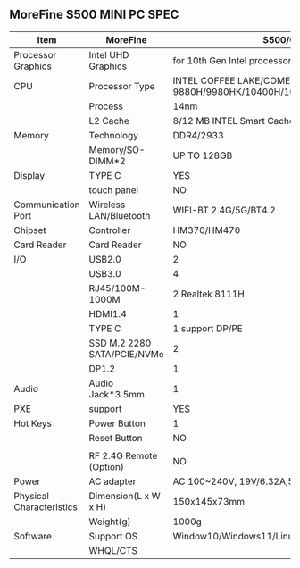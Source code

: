 ## MoreFine S500 MINI  PC SPEC

| Item                     | MoreFine                    | S500/CF09                                                    |
| ------------------------ | --------------------------- | ------------------------------------------------------------ |
| Processor Graphics       | Intel UHD Graphics          | for 10th Gen Intel processors                                |
| CPU                      | Processor Type              | INTEL COFFEE LAKE/COMET LAKE H 9880H/9980HK/10400H/10880H/10885H/10980HK |
|                          | Process                     | 14nm                                                         |
|                          | L2 Cache                    | 8/12 MB INTEL Smart Cache                                    |
| Memory                   | Technology                  | DDR4/2933                                                    |
|                          | Memory/SO-DIMM*2            | UP TO 128GB                                                  |
| Display                  | TYPE C                      | YES                                                          |
|                          | touch panel                 | NO                                                           |
| Communication Port       | Wireless LAN/Bluetooth      | WIFI-BT 2.4G/5G/BT4.2                                        |
| Chipset                  | Controller                  | HM370/HM470                                                  |
| Card Reader              | Card Reader                 | NO                                                           |
| I/O                      | USB2.0                      | 2                                                            |
|                          | USB3.0                      | 4                                                            |
|                          | RJ45/100M-1000M             | 2 Realtek 8111H                                              |
|                          | HDMI1.4                     | 1                                                            |
|                          | TYPE C                      | 1 support DP/PE                                              |
|                          | SSD M.2 2280 SATA/PCIE/NVMe | 2                                                            |
|                          | DP1.2                       | 1                                                            |
| Audio                    | Audio Jack*3.5mm            | 1                                                            |
| PXE                      | support                     | YES                                                          |
| Hot Keys                 | Power Button                | 1                                                            |
|                          | Reset Button                | NO                                                           |
|                          |                             |                                                              |
|                          | RF 2.4G Remote (Option)     | NO                                                           |
| Power                    | AC adapter                  | AC 100~240V, 19V/6.32A,5.5/2.5mm                             |
| Physical Characteristics | Dimension(L x W x H)        | 150x145x73mm                                                 |
|                          | Weight(g)                   | 1000g                                                        |
| Software                 | Support OS                  | Window10/Windows11/Linux/macOS                               |
|                          | WHQL/CTS                    |                                                              |